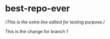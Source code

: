 # best-repo-ever
/*This is the extra line edited for testing purpose.*/

This is the change for branch 1 